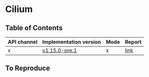 # Cilium

## Table of Contents

|API channel|Implementation version|Mode|Report|
|-----------|----------------------|----|------|
|x|[v1.15.0-pre.1](https://github.com/cilium/cilium/releases/tag/v1.15.0-pre.1)|x|[link](./v1.15.0-pre.1-report.yaml)|

## To Reproduce
